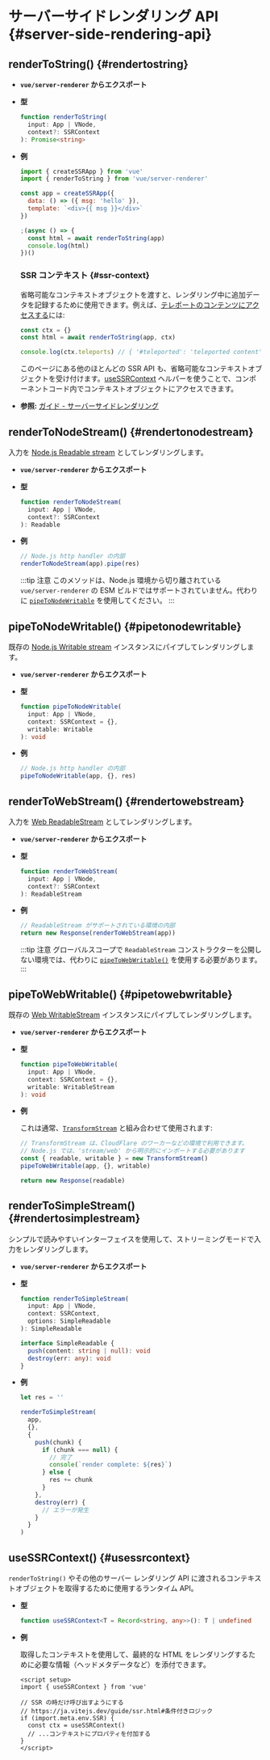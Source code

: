 # サーバーサイドレンダリング API {#server-side-rendering-api}

## renderToString() {#rendertostring}

- **`vue/server-renderer` からエクスポート**

- **型**

  ```ts
  function renderToString(
    input: App | VNode,
    context?: SSRContext
  ): Promise<string>
  ```

- **例**

  ```js
  import { createSSRApp } from 'vue'
  import { renderToString } from 'vue/server-renderer'

  const app = createSSRApp({
    data: () => ({ msg: 'hello' }),
    template: `<div>{{ msg }}</div>`
  })

  ;(async () => {
    const html = await renderToString(app)
    console.log(html)
  })()
  ```

  ### SSR コンテキスト {#ssr-context}

  省略可能なコンテキストオブジェクトを渡すと、レンダリング中に追加データを記録するために使用できます。例えば、[テレポートのコンテンツにアクセスする](/guide/scaling-up/ssr#teleports)には:

  ```js
  const ctx = {}
  const html = await renderToString(app, ctx)

  console.log(ctx.teleports) // { '#teleported': 'teleported content' }
  ```

  このページにある他のほとんどの SSR API も、省略可能なコンテキストオブジェクトを受け付けます。[useSSRContext](#usessrcontext) ヘルパーを使うことで、コンポーネントコード内でコンテキストオブジェクトにアクセスできます。

- **参照:** [ガイド - サーバーサイドレンダリング](/guide/scaling-up/ssr)

## renderToNodeStream() {#rendertonodestream}

入力を [Node.js Readable stream](https://nodejs.org/api/stream.html#stream_class_stream_readable) としてレンダリングします。

- **`vue/server-renderer` からエクスポート**

- **型**

  ```ts
  function renderToNodeStream(
    input: App | VNode,
    context?: SSRContext
  ): Readable
  ```

- **例**

  ```js
  // Node.js http handler の内部
  renderToNodeStream(app).pipe(res)
  ```

  :::tip 注意
  このメソッドは、Node.js 環境から切り離されている `vue/server-renderer` の ESM ビルドではサポートされていません。代わりに [`pipeToNodeWritable`](#pipetonodewritable) を使用してください。
  :::

## pipeToNodeWritable() {#pipetonodewritable}

既存の [Node.js Writable stream](https://nodejs.org/api/stream.html#stream_writable_streams) インスタンスにパイプしてレンダリングします。

- **`vue/server-renderer` からエクスポート**

- **型**

  ```ts
  function pipeToNodeWritable(
    input: App | VNode,
    context: SSRContext = {},
    writable: Writable
  ): void
  ```

- **例**

  ```js
  // Node.js http handler の内部
  pipeToNodeWritable(app, {}, res)
  ```

## renderToWebStream() {#rendertowebstream}

入力を [Web ReadableStream](https://developer.mozilla.org/en-US/docs/Web/API/Streams_API) としてレンダリングします。

- **`vue/server-renderer` からエクスポート**

- **型**

  ```ts
  function renderToWebStream(
    input: App | VNode,
    context?: SSRContext
  ): ReadableStream
  ```

- **例**

  ```js
  // ReadableStream がサポートされている環境の内部
  return new Response(renderToWebStream(app))
  ```

  :::tip 注意
  グローバルスコープで `ReadableStream` コンストラクターを公開しない環境では、代わりに [`pipeToWebWritable()`](#pipetowebwritable) を使用する必要があります。
  :::

## pipeToWebWritable() {#pipetowebwritable}

既存の [Web WritableStream](https://developer.mozilla.org/en-US/docs/Web/API/WritableStream) インスタンスにパイプしてレンダリングします。

- **`vue/server-renderer` からエクスポート**

- **型**

  ```ts
  function pipeToWebWritable(
    input: App | VNode,
    context: SSRContext = {},
    writable: WritableStream
  ): void
  ```

- **例**

  これは通常、[`TransformStream`](https://developer.mozilla.org/en-US/docs/Web/API/TransformStream) と組み合わせて使用されます:

  ```js
  // TransformStream は、CloudFlare のワーカーなどの環境で利用できます。
  // Node.js では、'stream/web' から明示的にインポートする必要があります
  const { readable, writable } = new TransformStream()
  pipeToWebWritable(app, {}, writable)

  return new Response(readable)
  ```

## renderToSimpleStream() {#rendertosimplestream}

シンプルで読みやすいインターフェイスを使用して、ストリーミングモードで入力をレンダリングします。

- **`vue/server-renderer` からエクスポート**

- **型**

  ```ts
  function renderToSimpleStream(
    input: App | VNode,
    context: SSRContext,
    options: SimpleReadable
  ): SimpleReadable

  interface SimpleReadable {
    push(content: string | null): void
    destroy(err: any): void
  }
  ```

- **例**

  ```js
  let res = ''

  renderToSimpleStream(
    app,
    {},
    {
      push(chunk) {
        if (chunk === null) {
          // 完了
          console(`render complete: ${res}`)
        } else {
          res += chunk
        }
      },
      destroy(err) {
        // エラーが発生
      }
    }
  )
  ```

## useSSRContext() {#usessrcontext}

`renderToString()` やその他のサーバー レンダリング API に渡されるコンテキストオブジェクトを取得するために使用するランタイム API。

- **型**

  ```ts
  function useSSRContext<T = Record<string, any>>(): T | undefined
  ```

- **例**

  取得したコンテキストを使用して、最終的な HTML をレンダリングするために必要な情報（ヘッドメタデータなど）を添付できます。

  ```vue
  <script setup>
  import { useSSRContext } from 'vue'

  // SSR の時だけ呼び出すようにする
  // https://ja.vitejs.dev/guide/ssr.html#条件付きロジック
  if (import.meta.env.SSR) {
    const ctx = useSSRContext()
    // ...コンテキストにプロパティを付加する
  }
  </script>
  ```
